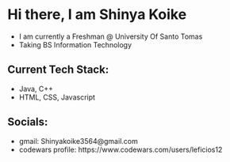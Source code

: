 <h1> Hi there, I am Shinya Koike </h1>

<ul>
  <li>I am currently a Freshman @ University Of Santo Tomas </li>
  <li>Taking BS Information Technology</li>
</ul>

<h2> Current Tech Stack: </h2>
<ul>
  <li>Java, C++ </li>
  <li>HTML, CSS, Javascript</li>
</ul>

<h2> Socials: </h2>
<ul> 
  <li> gmail: Shinyakoike3564@gmail.com </li>
  <li> codewars profile: <a target = "_blank">  https://www.codewars.com/users/leficios12 </a></li>
</ul>


<!--
**leficios12/leficios12** is a ✨ _special_ ✨ repository because its `README.md` (this file) appears on your GitHub profile.

Here are some ideas to get you started:

- 🔭 I’m currently working on ...
- 🌱 I’m currently learning ...
- 👯 I’m looking to collaborate on ...
- 🤔 I’m looking for help with ...
- 💬 Ask me about ...
- 📫 How to reach me: ...
- 😄 Pronouns: ...
- ⚡ Fun fact: ...
-->
